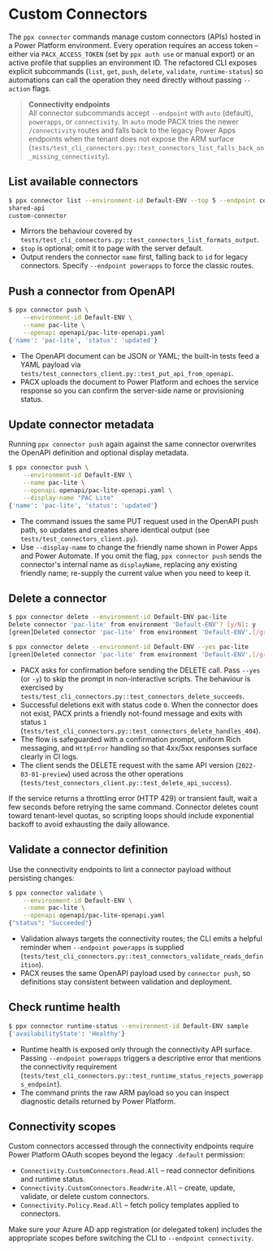# Custom Connectors

The `ppx connector` commands manage custom connectors (APIs) hosted in a Power Platform
environment. Every operation requires an access token – either via `PACX_ACCESS_TOKEN`
(set by `ppx auth use` or manual export) or an active profile that supplies an
environment ID. The refactored CLI exposes explicit subcommands (`list`, `get`,
`push`, `delete`, `validate`, `runtime-status`) so automations can call the operation
they need directly without passing `--action` flags.

> **Connectivity endpoints**  
> All connector subcommands accept `--endpoint` with `auto` (default), `powerapps`, or
> `connectivity`. In `auto` mode PACX tries the newer `/connectivity` routes and falls
> back to the legacy Power Apps endpoints when the tenant does not expose the ARM
> surface (`tests/test_cli_connectors.py::test_connectors_list_falls_back_on_missing_connectivity`).

## List available connectors

```bash
$ ppx connector list --environment-id Default-ENV --top 5 --endpoint connectivity
shared-api
custom-connector
```

* Mirrors the behaviour covered by `tests/test_cli_connectors.py::test_connectors_list_formats_output`.
* `$top` is optional; omit it to page with the server default.
* Output renders the connector `name` first, falling back to `id` for legacy
  connectors. Specify `--endpoint powerapps` to force the classic routes.

## Push a connector from OpenAPI

```bash
$ ppx connector push \
    --environment-id Default-ENV \
    --name pac-lite \
    --openapi openapi/pac-lite-openapi.yaml
{'name': 'pac-lite', 'status': 'updated'}
```

* The OpenAPI document can be JSON or YAML; the built-in tests feed a YAML payload via
  `tests/test_connectors_client.py::test_put_api_from_openapi`.
* PACX uploads the document to Power Platform and echoes the service response so you
  can confirm the server-side name or provisioning status.

## Update connector metadata

Running `ppx connector push` again against the same connector overwrites the
OpenAPI definition and optional display metadata.

```bash
$ ppx connector push \
    --environment-id Default-ENV \
    --name pac-lite \
    --openapi openapi/pac-lite-openapi.yaml \
    --display-name "PAC Lite"
{'name': 'pac-lite', 'status': 'updated'}
```

* The command issues the same PUT request used in the OpenAPI push path, so
  updates and creates share identical output (see `tests/test_connectors_client.py`).
* Use `--display-name` to change the friendly name shown in Power Apps and
  Power Automate. If you omit the flag, `ppx connector push` sends the
  connector's internal name as `displayName`, replacing any existing friendly
  name; re-supply the current value when you need to keep it.

## Delete a connector

```bash
$ ppx connector delete --environment-id Default-ENV pac-lite
Delete connector 'pac-lite' from environment 'Default-ENV'? [y/N]: y
[green]Deleted connector 'pac-lite' from environment 'Default-ENV'.[/green]

$ ppx connector delete --environment-id Default-ENV --yes pac-lite
[green]Deleted connector 'pac-lite' from environment 'Default-ENV'.[/green]
```

* PACX asks for confirmation before sending the DELETE call. Pass `--yes` (or
  `-y`) to skip the prompt in non-interactive scripts. The behaviour is exercised
  by `tests/test_cli_connectors.py::test_connectors_delete_succeeds`.
* Successful deletions exit with status code `0`. When the connector does not
  exist, PACX prints a friendly not-found message and exits with status `1`
  (`tests/test_cli_connectors.py::test_connectors_delete_handles_404`).
* The flow is safeguarded with a confirmation prompt, uniform Rich messaging,
  and `HttpError` handling so that 4xx/5xx responses surface clearly in CI logs.
* The client sends the DELETE request with the same API version (`2022-03-01-preview`)
  used across the other operations (`tests/test_connectors_client.py::test_delete_api_success`).

If the service returns a throttling error (HTTP 429) or transient fault, wait a
few seconds before retrying the same command. Connector deletes count toward
tenant-level quotas, so scripting loops should include exponential backoff to
avoid exhausting the daily allowance.

## Validate a connector definition

Use the connectivity endpoints to lint a connector payload without persisting
changes:

```bash
$ ppx connector validate \
    --environment-id Default-ENV \
    --name pac-lite \
    --openapi openapi/pac-lite-openapi.yaml
{"status": "Succeeded"}
```

* Validation always targets the connectivity routes; the CLI emits a helpful
  reminder when `--endpoint powerapps` is supplied
  (`tests/test_cli_connectors.py::test_connectors_validate_reads_definition`).
* PACX reuses the same OpenAPI payload used by `connector push`, so definitions
  stay consistent between validation and deployment.

## Check runtime health

```bash
$ ppx connector runtime-status --environment-id Default-ENV sample
{'availabilityState': 'Healthy'}
```

* Runtime health is exposed only through the connectivity API surface. Passing
  `--endpoint powerapps` triggers a descriptive error that mentions the
  connectivity requirement (`tests/test_cli_connectors.py::test_runtime_status_rejects_powerapps_endpoint`).
* The command prints the raw ARM payload so you can inspect diagnostic details
  returned by Power Platform.

## Connectivity scopes

Custom connectors accessed through the connectivity endpoints require Power
Platform OAuth scopes beyond the legacy `.default` permission:

* `Connectivity.CustomConnectors.Read.All` – read connector definitions and
  runtime status.
* `Connectivity.CustomConnectors.ReadWrite.All` – create, update, validate, or
  delete custom connectors.
* `Connectivity.Policy.Read.All` – fetch policy templates applied to connectors.

Make sure your Azure AD app registration (or delegated token) includes the
appropriate scopes before switching the CLI to `--endpoint connectivity`.
